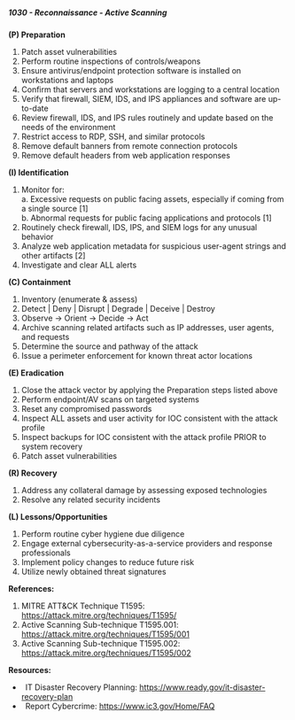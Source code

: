 ##### **1030 - Reconnaissance - Active Scanning**

**(P) Preparation**

1.  Patch asset vulnerabilities
2.  Perform routine inspections of controls/weapons
3.  Ensure antivirus/endpoint protection software is installed on workstations and laptops
4.  Confirm that servers and workstations are logging to a central location
5.  Verify that firewall, SIEM, IDS, and IPS appliances and software are up-to-date
6.  Review firewall, IDS, and IPS rules routinely and update based on the needs of the environment
7.  Restrict access to RDP, SSH, and similar protocols
8.  Remove default banners from remote connection protocols
9.  Remove default headers from web application responses

**(I) Identification**

1.  Monitor for:  
    a. Excessive requests on public facing assets, especially if coming from a single source \[1\]  
    b. Abnormal requests for public facing applications and protocols \[1\]
2.  Routinely check firewall, IDS, IPS, and SIEM logs for any unusual behavior
3.  Analyze web application metadata for suspicious user-agent strings and other artifacts \[2\]
4.  Investigate and clear ALL alerts

**(C) Containment**

1.  Inventory (enumerate & assess)
2.  Detect | Deny | Disrupt | Degrade | Deceive | Destroy
3.  Observe -> Orient -> Decide -> Act
4.  Archive scanning related artifacts such as IP addresses, user agents, and requests
5.  Determine the source and pathway of the attack
6.  Issue a perimeter enforcement for known threat actor locations

**(E) Eradication**

1.  Close the attack vector by applying the Preparation steps listed above
2.  Perform endpoint/AV scans on targeted systems
3.  Reset any compromised passwords
4.  Inspect ALL assets and user activity for IOC consistent with the attack profile
5.  Inspect backups for IOC consistent with the attack profile PRIOR to system recovery
6.  Patch asset vulnerabilities

**(R) Recovery**

1.  Address any collateral damage by assessing exposed technologies
2.  Resolve any related security incidents

**(L) Lessons/Opportunities**

1.  Perform routine cyber hygiene due diligence
2.  Engage external cybersecurity-as-a-service providers and response professionals
3.  Implement policy changes to reduce future risk
4.  Utilize newly obtained threat signatures

**References:**

1.  MITRE ATT&CK Technique T1595: https://attack.mitre.org/techniques/T1595/
2.  Active Scanning Sub-technique T1595.001: https://attack.mitre.org/techniques/T1595/001
3.  Active Scanning Sub-technique T1595.002: https://attack.mitre.org/techniques/T1595/002

**Resources:**


*    IT Disaster Recovery Planning: https://www.ready.gov/it-disaster-recovery-plan
*    Report Cybercrime: https://www.ic3.gov/Home/FAQ


  


